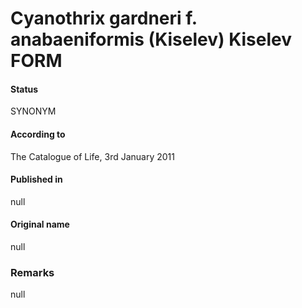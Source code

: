 # Cyanothrix gardneri f. anabaeniformis (Kiselev) Kiselev FORM

#### Status
SYNONYM

#### According to
The Catalogue of Life, 3rd January 2011

#### Published in
null

#### Original name
null

### Remarks
null